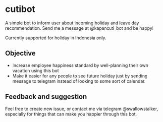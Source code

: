 # cutibot
A simple bot to inform user about incoming holiday and leave day recommendation.
Send me a message at @kapancuti_bot and be happy!

Currently supported for holiday in Indonesia only.

## Objective
- Increase employee happiness standard by well-planning 
their own vacation using this bot
- Make it easier for any people to see future holiday just by 
sending message to telegram instead of looking to some sort of calendar.

## Feedback and suggestion
Feel free to create new issue, or contact me via telegram @swallowstalker, 
especially for things that can make you happier through this bot.